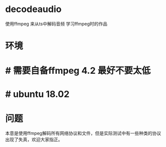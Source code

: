 # decodeaudio
使用ffmpeg 来从ts中解码音频
学习ffmpeg时的作品
# 环境
# # 需要自备ffmpeg 4.2 最好不要太低
# # ubuntu 18.02
# 问题
本意是使用ffmpeg解码所有网络协议和文件，但是实际测试中有一些种类的协议出现了失真，欢迎大家指正。
